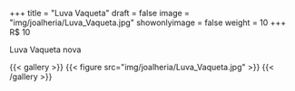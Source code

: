 +++
title = "Luva Vaqueta"
draft = false
image = "img/joalheria/Luva_Vaqueta.jpg"
showonlyimage = false
weight = 10
+++
<span class="price">R$ 10</span>

<!--more-->

Luva Vaqueta nova

{{< gallery >}}
{{< figure src="img/joalheria/Luva_Vaqueta.jpg" >}}
{{< /gallery >}}
